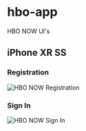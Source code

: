 # hbo-app
HBO NOW UI's

## iPhone XR SS

### Registration

![HBO NOW Registration](https://imgur.com/a/DdIvdYv)


### Sign In

![HBO NOW Sign In](https://imgur.com/a/eglx0Og)
